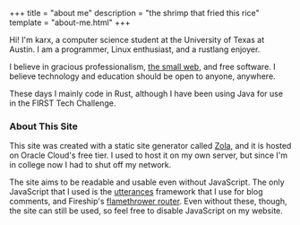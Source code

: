 +++
title = "about me"
description = "the shrimp that fried this rice"
template = "about-me.html"
+++

Hi! I'm karx, a computer science student at the University of Texas at Austin. I am a programmer, Linux enthusiast, and a rustlang enjoyer.

I believe in gracious professionalism, [the small web](https://ar.al/2020/08/07/what-is-the-small-web/), and free software. I believe technology and education should be open to anyone, anywhere.

These days I mainly code in Rust, although I have been using Java for use in the FIRST Tech Challenge.

### About This Site

This site was created with a static site generator called [Zola](https://www.getzola.org/), and it is hosted on Oracle Cloud's free tier. I used to host it on my own server, but since I'm in college now I had to shut off my network. 

The site aims to be readable and usable even without JavaScript. The only JavaScript that I used is the [utterances](https://utteranc.es/) framework that I use for blog comments, and Fireship's [flamethrower router](https://github.com/fireship-io/flamethrower). Even without these, though, the site can still be used, so feel free to disable JavaScript on my website.
